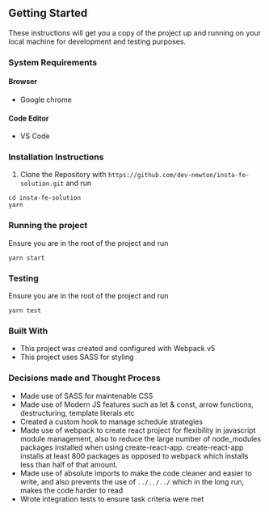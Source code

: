 ## Getting Started

These instructions will get you a copy of the project up and running on your local machine for development and testing purposes. 

### System Requirements
#### Browser
- Google chrome

#### Code Editor
- VS Code

### Installation Instructions

1. Clone the Repository with `https://github.com/dev-newton/insta-fe-solution.git` and run

```
cd insta-fe-solution
yarn
```

### Running the project
Ensure you are in the root of the project and run
```
yarn start
```

### Testing
Ensure you are in the root of the project and run

```
yarn test 
```

### Built With
- This project was created and configured with Webpack v5
- This project uses SASS for styling

### Decisions made and Thought Process
- Made use of SASS for maintenable CSS
- Made use of Modern JS features such as let & const, arrow functions, destructuring, template literals etc
- Created a custom hook to manage schedule strategies
- Made use of webpack to create react project for flexibility in javascript module management, 
  also to reduce the large number of node_modules packages installed when using create-react-app.
  create-react-app installs at least 800 packages as opposed to webpack which installs less than half of that amount.
- Made use of absolute imports to make the code cleaner and easier to write, and also prevents the use of `../../../` which
  in the long run, makes the code harder to read
- Wrote integration tests to ensure task criteria were met
